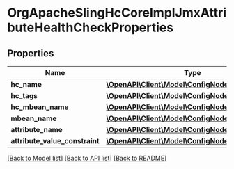 # OrgApacheSlingHcCoreImplJmxAttributeHealthCheckProperties

## Properties
Name | Type | Description | Notes
------------ | ------------- | ------------- | -------------
**hc_name** | [**\OpenAPI\Client\Model\ConfigNodePropertyString**](ConfigNodePropertyString.md) |  | [optional] 
**hc_tags** | [**\OpenAPI\Client\Model\ConfigNodePropertyArray**](ConfigNodePropertyArray.md) |  | [optional] 
**hc_mbean_name** | [**\OpenAPI\Client\Model\ConfigNodePropertyString**](ConfigNodePropertyString.md) |  | [optional] 
**mbean_name** | [**\OpenAPI\Client\Model\ConfigNodePropertyString**](ConfigNodePropertyString.md) |  | [optional] 
**attribute_name** | [**\OpenAPI\Client\Model\ConfigNodePropertyString**](ConfigNodePropertyString.md) |  | [optional] 
**attribute_value_constraint** | [**\OpenAPI\Client\Model\ConfigNodePropertyString**](ConfigNodePropertyString.md) |  | [optional] 

[[Back to Model list]](../README.md#documentation-for-models) [[Back to API list]](../README.md#documentation-for-api-endpoints) [[Back to README]](../README.md)


